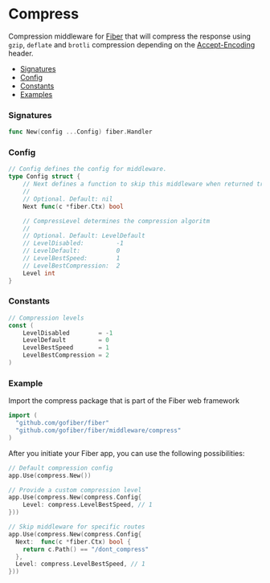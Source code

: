 # Compress
Compression middleware for [Fiber](https://github.com/gofiber/fiber) that will compress the response using `gzip`, `deflate` and `brotli` compression depending on the [Accept-Encoding](https://developer.mozilla.org/en-US/docs/Web/HTTP/Headers/Accept-Encoding) header.

- [Signatures](#signatures)
- [Config](#config)
- [Constants](#config)
- [Examples](#examples)

<!-- 
### Config

| Signature | Description | Required | Default |
| :--- | :--- | ---: | ---: |
| `Next func(c *fiber.Ctx) bool` | Defines a function to skip this middleware when returned true. | `✘` | `nil` |
| `Level int` | Determines the compression algoritm: `-1`, `0`, `1` or `2` | `✔` | `0` | -->

### Signatures
```go
func New(config ...Config) fiber.Handler
```

### Config
```go
// Config defines the config for middleware.
type Config struct {
	// Next defines a function to skip this middleware when returned true.
	//
	// Optional. Default: nil
	Next func(c *fiber.Ctx) bool

	// CompressLevel determines the compression algoritm
	//
	// Optional. Default: LevelDefault
	// LevelDisabled:         -1
	// LevelDefault:          0
	// LevelBestSpeed:        1
	// LevelBestCompression:  2
	Level int
}

```
### Constants
```go
// Compression levels
const (
	LevelDisabled        = -1
	LevelDefault         = 0
	LevelBestSpeed       = 1
	LevelBestCompression = 2
)
```

### Example
Import the compress package that is part of the Fiber web framework
```go
import (
  "github.com/gofiber/fiber"
  "github.com/gofiber/fiber/middleware/compress"
)
```

After you initiate your Fiber app, you can use the following possibilities:
```go
// Default compression config
app.Use(compress.New())

// Provide a custom compression level
app.Use(compress.New(compress.Config{
    Level: compress.LevelBestSpeed, // 1
}))

// Skip middleware for specific routes
app.Use(compress.New(compress.Config{
  Next:  func(c *fiber.Ctx) bool {
    return c.Path() == "/dont_compress"
  },
  Level: compress.LevelBestSpeed, // 1
}))
```